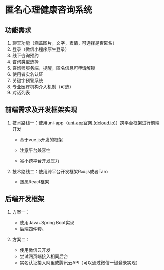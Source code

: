 # 匿名心理健康咨询系统

## 功能需求

1. 聊天功能（涵盖图片，文字，表情，可选择是否匿名）
3. 登录（微信小程序原生登录）
4. 线下咨询预约
5. 咨询类型选择
6. 咨询师服务端，提醒，匿名信息可申请解锁
7. 使用者实名认证
8. 关键字预警系统
9. 专业医疗机构介入机制（可选）
10. 对话列表

## 前端需求及开发框架实现

1. 技术路线一：使用uni-app（[uni-app官网 (dcloud.io)](https://uniapp.dcloud.io/)）跨平台框架进行前端开发

   * 基于vue.js开发的框架

   * 注意平台兼容性

   * 减小跨平台开发压力

2. 技术路线二：使用跨平台开发框架Rax.js或者Taro
   * 熟悉React框架
## 后端开发框架
1. 方案一：
   * 使用Java+Spring Boot实现
   * 后端四件套。

2. 方案二：
   * 使用微信云开发
   * 尝试网页端接入相同后台
   * 实名认证接入阿里或腾讯云API（可以通过微信一键登录实现）